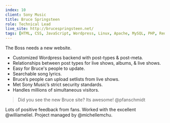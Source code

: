 ```yaml
---
index: 10
client: Sony Music
title: Bruce Springsteen
role: Technical Lead
live_site: http://brucespringsteen.net/
tags: [HTML, CSS, JavaScript, Wordpress, Linux, Apache, MySQL, PHP, Redhat, Memecahce, APC Cache, Rackspace, SVN, Mantis, BeanstalkApp, Google Analytics, Google Search Console]
---
```

The Boss needs a new website.

* Customized Wordpress backend with post-types & post-meta.
* Relationships between post types for live shows, albums, & live shows.
* Easy for Bruce's people to update.
* Searchable song lyrics.
* Bruce’s people can upload setlists from live shows.
* Met Sony Music’s strict security standards.
* Handles millions of simultaneous visitors.

> Did you see the new Bruce site? Its awesome!
> @pfanschmidt

Lots of positive feedback from fans. Worked with the excellent @williameliel. Project managed by @michellemchu.